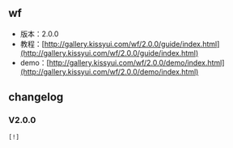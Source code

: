 ## wf

* 版本：2.0.0
* 教程：[http://gallery.kissyui.com/wf/2.0.0/guide/index.html](http://gallery.kissyui.com/wf/2.0.0/guide/index.html)
* demo：[http://gallery.kissyui.com/wf/2.0.0/demo/index.html](http://gallery.kissyui.com/wf/2.0.0/demo/index.html)

## changelog

### V2.0.0

    [!]


